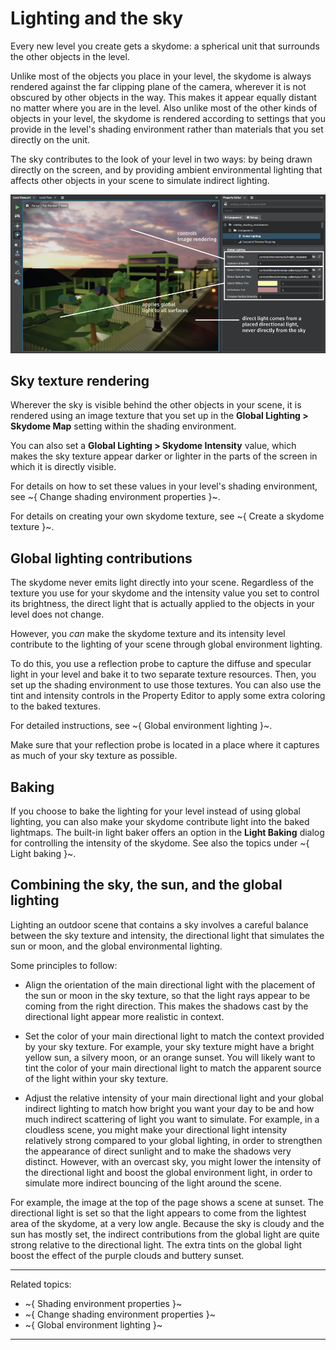 # Lighting and the sky

Every new level you create gets a skydome: a spherical unit that surrounds the other objects in the level.

Unlike most of the objects you place in your level, the skydome is always rendered against the far clipping plane of the camera, wherever it is not obscured by other objects in the way. This makes it appear equally distant no matter where you are in the level. Also unlike most of the other kinds of objects in your level, the skydome is rendered according to settings that you provide in the level's shading environment rather than materials that you set directly on the unit.

The sky contributes to the look of your level in two ways: by being drawn directly on the screen, and by providing ambient environmental lighting that affects other objects in your scene to simulate indirect lighting.

![Sky lighting controls](../../images/lighting-sky.jpg)

## Sky texture rendering

Wherever the sky is visible behind the other objects in your scene, it is rendered using an image texture that you set up in the **Global Lighting > Skydome Map** setting within the shading environment.

You can also set a **Global Lighting > Skydome Intensity** value, which makes the sky texture appear darker or lighter in the parts of the screen in which it is directly visible.

For details on how to set these values in your level's shading environment, see ~{ Change shading environment properties }~.

For details on creating your own skydome texture, see ~{ Create a skydome texture }~.

## Global lighting contributions

The skydome never emits light directly into your scene. Regardless of the texture you use for your skydome and the intensity value you set to control its brightness, the direct light that is actually applied to the objects in your level does not change.

However, you *can* make the skydome texture and its intensity level contribute to the lighting of your scene through global environment lighting.

To do this, you use a reflection probe to capture the diffuse and specular light in your level and bake it to two separate texture resources. Then, you set up the shading environment to use those textures. You can also use the tint and intensity controls in the Property Editor to apply some extra coloring to the baked textures.

For detailed instructions, see ~{ Global environment lighting }~.

Make sure that your reflection probe is located in a place where it captures as much of your sky texture as possible.

## Baking

If you choose to bake the lighting for your level instead of using global lighting, you can also make your skydome contribute light into the baked lightmaps. The built-in light baker offers an option in the **Light Baking** dialog for controlling the intensity of the skydome. See also the topics under ~{ Light baking }~.

## Combining the sky, the sun, and the global lighting

Lighting an outdoor scene that contains a sky involves a careful balance between the sky texture and intensity, the directional light that simulates the sun or moon, and the global environmental lighting.

Some principles to follow:

-	Align the orientation of the main directional light with the placement of the sun or moon in the sky texture, so that the light rays appear to be coming from the right direction. This makes the shadows cast by the directional light appear more realistic in context.

-	Set the color of your main directional light to match the context provided by your sky texture. For example, your sky texture might have a bright yellow sun, a silvery moon, or an orange sunset. You will likely want to tint the color of your main directional light to match the apparent source of the light within your sky texture.

-	Adjust the relative intensity of your main directional light and your global indirect lighting to match how bright you want your day to be and how much indirect scattering of light you want to simulate. For example, in a cloudless scene, you might make your directional light intensity relatively strong compared to your global lighting, in order to strengthen the appearance of direct sunlight and to make the shadows very distinct. However, with an overcast sky, you might lower the intensity of the directional light and boost the global environment light, in order to simulate more indirect bouncing of the light around the scene.

For example, the image at the top of the page shows a scene at sunset. The directional light is set so that the light appears to come from the lightest area of the skydome, at a very low angle. Because the sky is cloudy and the sun has mostly set, the indirect contributions from the global light are quite strong relative to the directional light. The extra tints on the global light boost the effect of the purple clouds and buttery sunset.

---
Related topics:
-	~{ Shading environment properties }~
-	~{ Change shading environment properties }~
-	~{ Global environment lighting }~

---
